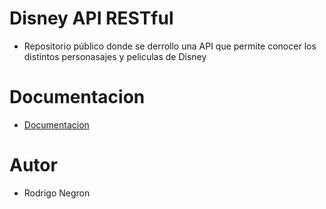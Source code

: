 # Disney API RESTful

- Repositorio público donde se derrollo una API que permite conocer los distintos personasajes y peliculas de Disney

# Documentacion

- [Documentacion](https://documenter.getpostman.com/view/15419986/TzRLkVr8)

# Autor
- Rodrigo Negron
